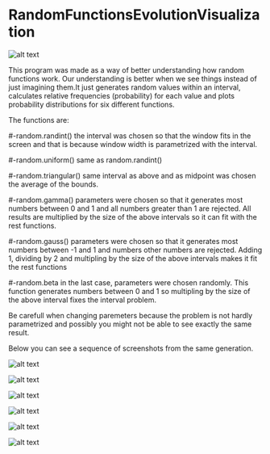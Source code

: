 # RandomFunctionsEvolutionVisualization

![alt text](https://github.com/k1s4g4/RandomFunctionsEvolutionVisualization/blob/master/screenshot/4.png)

This program was made as a way of better understanding how random functions work. Our understanding is better when we see things instead of just imagining them.It just generates random values within an interval, calculates relative frequencies (probability) for each value and plots probability distributions for six different functions. 

The functions are:

#-random.randint()
the interval was chosen so that the window fits in the screen and that is because window width is parametrized with the interval.

#-random.uniform() 
same as random.randint()

#-random.triangular()
same interval as above and as midpoint was chosen the average of the bounds.

#-random.gamma()
parameters were chosen so that it generates most numbers between 0 and 1 and all numbers greater than 1 are rejected. All results are multiplied by the size of the above intervals so it can fit with the rest functions.

#-random.gauss()
parameters were chosen so that it generates most numbers between -1 and 1 and numbers other numbers are rejected. Adding 1, dividing by 2 and multipling by the size of the above intervals makes it fit the rest functions

#-random.beta
in the last case, parameters were chosen randomly. This function generates numbers between 0 and 1 so multipling by the size of the above interval fixes the interval problem.

Be carefull when changing paremeters because the problem is not hardly parametrized and possibly you might not be able to see exactly the same result.


Below you can see a sequence of screenshots from the same generation.

![alt text](https://github.com/k1s4g4/RandomFunctionsEvolutionVisualization/blob/master/screenshot/1.png)

![alt text](https://github.com/k1s4g4/RandomFunctionsEvolutionVisualization/blob/master/screenshot/2.png)

![alt text](https://github.com/k1s4g4/RandomFunctionsEvolutionVisualization/blob/master/screenshot/3.png)

![alt text](https://github.com/k1s4g4/RandomFunctionsEvolutionVisualization/blob/master/screenshot/4.png)

![alt text](https://github.com/k1s4g4/RandomFunctionsEvolutionVisualization/blob/master/screenshot/5.png)

![alt text](https://github.com/k1s4g4/RandomFunctionsEvolutionVisualization/blob/master/screenshot/6.png)

